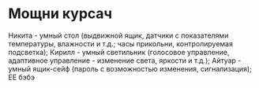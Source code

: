 # Мощни курсач
Никита - умный стол (выдвижной ящик, датчики с показателями температуры, влажности и т.д.; часы прикольни, контролируемая подсветка);
Кирилл - умный светильник (голосовое управление, адаптивное управление - изменение света, яркости и т.д.);
Айтуар - умный ящик-сейф (пароль с возможностью изменения, сигнализация);
ЕЕ бэбэ
